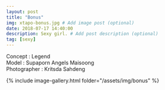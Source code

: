 ```yaml
---
layout: post
title: "Bonus"
img: xtapo-bonus.jpg # Add image post (optional)
date: 2018-07-17 14:40:00
description: Sexy girl. # Add post description (optional)
tag: [sexy]
---
```

Concept : Legend  
Model : Supaporn Angels Maisoong  
Photographer : Kritsda Sahdeng  

{% include image-gallery.html folder="/assets/img/bonus" %}
